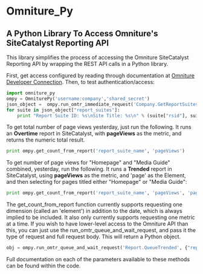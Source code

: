 Omniture_Py
===========
A Python Library To Access Omniture's SiteCatalyst Reporting API
----------------------------------------------------------------------------

This library simplifies the process of accessing the Omniture SiteCatalyst Reporting API by wrapping the REST API calls in a Python library.

First, get access configured by reading through documentation at [Omniture Developer Connection](http://developer.omniture.com/).  Then, to test authentication/access:  

```python
import omniture_py  
ompy = OmniturePy('username:company','shared_secret')     
json_object =  ompy.run_omtr_immediate_request('Company.GetReportSuites', '')  
for suite in json_object["report_suites"]: 
    print "Report Suite ID: %s\nSite Title: %s\n" % (suite["rsid"], suite["site_title"])  
```

To get total number of page views yesterday, just run the following.  It runs an <b>Overtime</b> report in SiteCatalyst, with <b>pageViews</b> as the metric, and returns the numeric total result.  

```python
print ompy.get_count_from_report('report_suite_name', 'pageViews') 
```

To get number of page views for "Homepage" and "Media Guide" combined, yesterday, run the following.  It runs a <b>Trended</b> report in SiteCatalyst, using <b>pageViews</b> as the metric, and 'page' as the Element, and then selecting for pages titled either "Homepage" or "Media Guide":  

```python
print ompy.get_count_from_report('report_suite_name', 'pageViews', 'page', ["Homepage","Media Guide"])
```

The get_count_from_report function currently supports requesting one dimension (called an 'element') in addition to the date, which is always implied to be included.  It also only currently supports requesting one metric at a time.  If you wish to have lower-level access to the Omniture API than this, you can just use the run_omtr_queue_and_wait_request, and pass it the type of request and full request body.  This will return a Python object.

```python
obj = ompy.run_omtr_queue_and_wait_request('Report.QueueTrended', {"reportDescription" : reportDescription})
```
	
Full documentation on each of the parameters available to these methods can be found within the code.